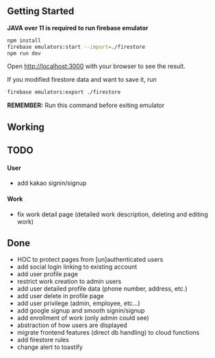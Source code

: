 ## Getting Started

**JAVA over 11 is required to run firebase emulator**

```bash
npm install
firebase emulators:start --import=./firestore
npm run dev
```

Open [http://localhost:3000](http://localhost:3000) with your browser to see the result.


If you modified firestore data and want to save it, run
```bash
firebase emulators:export ./firestore
```
**REMEMBER:** Run this command before exiting emulator

## Working

## TODO

#### User
- add kakao signin/signup

#### Work
- fix work detail page (detailed work description, deleting and editing work)

## Done
- HOC to protect pages from [un]authenticated users
- add social login linking to existing account
- add user profile page
- restrict work creation to admin users
- add user detailed profile data (phone number, address, etc.)
- add user delete in profile page
- add user privilege (admin, employee, etc...)
- add google signup and smooth signin/signup
- add enrollment of work (only admin could see)
- abstraction of how users are displayed
- migrate frontend features (direct db handling) to cloud functions
- add firestore rules
- change alert to toastify
